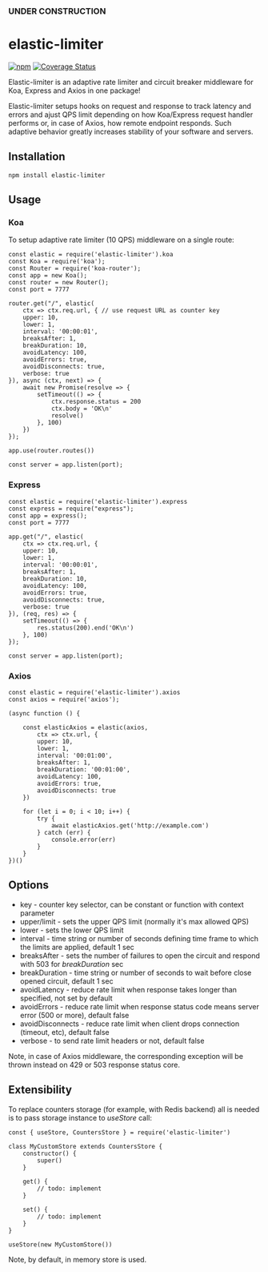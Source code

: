 
### UNDER CONSTRUCTION

# elastic-limiter

[![npm](https://img.shields.io/npm/v/elastic-limiter.svg?style=flat-square)](https://www.npmjs.org/package/elastic-limiter)
[![Coverage Status](https://coveralls.io/repos/github/AlexPereverzyev/fanout/badge.svg?branch=master)](https://coveralls.io/github/AlexPereverzyev/elastic-limiter?branch=master)

Elastic-limiter is an adaptive rate limiter and circuit breaker middleware for Koa, Express and Axios in one package!

Elastic-limiter setups hooks on request and response to track latency and errors and ajust QPS limit depending on how Koa/Express request handler performs or, in case of Axios, how remote endpoint responds. Such adaptive behavior greatly increases stability of your software and servers. 


## Installation

```
npm install elastic-limiter
```

## Usage

### Koa

To setup adaptive rate limiter (10 QPS) middleware on a single route:

```
const elastic = require('elastic-limiter').koa
const Koa = require('koa');
const Router = require('koa-router');
const app = new Koa();
const router = new Router();
const port = 7777

router.get("/", elastic(
    ctx => ctx.req.url, { // use request URL as counter key
    upper: 10,
    lower: 1,
    interval: '00:00:01',
    breaksAfter: 1,
    breakDuration: 10,
    avoidLatency: 100,
    avoidErrors: true,
    avoidDisconnects: true,
    verbose: true
}), async (ctx, next) => {
    await new Promise(resolve => {
        setTimeout(() => {
            ctx.response.status = 200
            ctx.body = 'OK\n'
            resolve()
        }, 100)
    })
});

app.use(router.routes())

const server = app.listen(port);
```

### Express

```
const elastic = require('elastic-limiter').express
const express = require("express");
const app = express();
const port = 7777

app.get("/", elastic(
    ctx => ctx.req.url, {
    upper: 10,
    lower: 1,
    interval: '00:00:01',
    breaksAfter: 1,
    breakDuration: 10,
    avoidLatency: 100,
    avoidErrors: true,
    avoidDisconnects: true,
    verbose: true
}), (req, res) => {
    setTimeout(() => {
        res.status(200).end('OK\n')
    }, 100)
});

const server = app.listen(port);
```

### Axios

```
const elastic = require('elastic-limiter').axios
const axios = require('axios');

(async function () {

    const elasticAxios = elastic(axios,
        ctx => ctx.url, {
        upper: 10,
        lower: 1,
        interval: '00:01:00',
        breaksAfter: 1,
        breakDuration: '00:01:00',
        avoidLatency: 100,
        avoidErrors: true,
        avoidDisconnects: true
    })

    for (let i = 0; i < 10; i++) {
        try {
            await elasticAxios.get('http://example.com')
        } catch (err) {
            console.error(err)
        }
    }
})()
```

## Options

- key - counter key selector, can be constant or function with context parameter
- upper/limit - sets the upper QPS limit (normally it's max allowed QPS)
- lower - sets the lower QPS limit
- interval - time string or number of seconds defining time frame to which the limits are applied, default 1 sec 
- breaksAfter - sets the number of failures to open the circuit and respond with 503 for _breakDuration_ sec
- breakDuration - time string or number of seconds to wait before close opened circuit, default 1 sec
- avoidLatency - reduce rate limit when response takes longer than specified, not set by default
- avoidErrors - reduce rate limit when response status code means server error (500 or more), default false
- avoidDisconnects - reduce rate limit when client drops connection (timeout, etc), default false
- verbose - to send rate limit headers or not, default false

Note, in case of Axios middleware, the corresponding exception will be thrown instead on 429 or 503 response status core.


## Extensibility

To replace counters storage (for example, with Redis backend) all is needed is to pass storage instance to _useStore_ call:

```
const { useStore, CountersStore } = require('elastic-limiter')

class MyCustomStore extends CountersStore {
    constructor() {
        super()
    }

    get() {
        // todo: implement
    }

    set() {
        // todo: implement
    }
}

useStore(new MyCustomStore())
```

Note, by default, in memory store is used.
